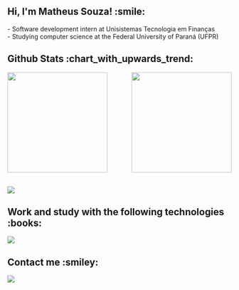 <h2>Hi, I'm Matheus Souza! :smile:</h2>
<div>
  - Software development intern at Unisistemas Tecnologia em Finanças<br>
  - Studying computer science at the Federal University of Paraná (UFPR)
</div>

<h2>Github Stats :chart_with_upwards_trend:</h2>
<div style="display: flex; justify-content: space-between;">
    <a href="https://github.com/anuraghazra/github-readme-stats">
      <img height=225 align="center" src="https://github-readme-stats.vercel.app/api?username=devmatheussouza&show_icons=true&theme=neon&hide_rank=true&hide=stars&card_width=330&show=prs_merged_percentage" />
    </a>
    <a href="https://github.com/anuraghazra/convoychat">
      <img height=225 align="center" src="https://github-readme-stats.vercel.app/api/top-langs?username=devmatheussouza&layout=compact&theme=neon&langs_count=8&size_weight=0.5&count_weight=0.5&card_width=330" />
    </a>
</div>
<br>

![](https://komarev.com/ghpvc/?username=devmatheussouza&label=PROFILE+VIEWS)

<h2>Work and study with the following technologies :books:</h2>
<div>
  <p>
    <a>
      <img src="https://skillicons.dev/icons?i=java,spring,angular,typescript,javascript,html,css,c" />
    </a>
  </p>
</div>

<h2>Contact me :smiley:</h2>
<div>
  <p>
    <a href="https://www.linkedin.com/in/matheus-luiz/" target="_blank">
      <img src="https://skillicons.dev/icons?i=linkedin&theme=light" />
    </a>
  </p>
</div>
